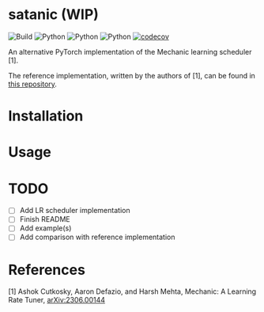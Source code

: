 # satanic (WIP)

![Build](https://github.com/dscamiss/satanic/actions/workflows/python-package.yml/badge.svg)
![Python](https://img.shields.io/badge/python-3.9-blue.svg)
![Python](https://img.shields.io/badge/python-3.10-blue.svg)
![Python](https://img.shields.io/badge/python-3.11-blue.svg)
[![codecov](https://codecov.io/gh/dscamiss/satanic/graph/badge.svg?token=ZWTBITN49T)](https://codecov.io/gh/dscamiss/satanic)

An alternative PyTorch implementation of the Mechanic learning scheduler [1].

The reference implementation, written by the authors of [1], can be found in [this repository](https://github.com/optimizedlearning/mechanic).

# Installation

# Usage

# TODO

- [ ] Add LR scheduler implementation
- [ ] Finish README
- [ ] Add example(s)
- [ ] Add comparison with reference implementation

# References

[1] Ashok Cutkosky, Aaron Defazio, and Harsh Mehta, Mechanic: A Learning Rate Tuner, [arXiv:2306.00144](https://arxiv.org/abs/2306.00144)
